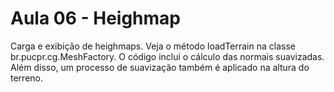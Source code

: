 # Aula 06 - Heighmap

Carga e exibição de heighmaps. Veja o método loadTerrain na classe br.pucpr.cg.MeshFactory.
O código inclui o cálculo das normais suavizadas. Além disso, um processo de suavização também é aplicado na altura do 
terreno.